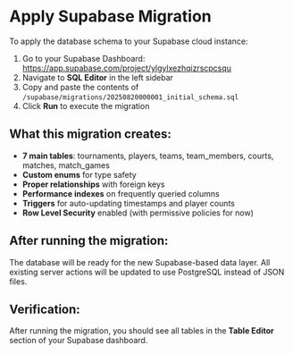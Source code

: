 # Apply Supabase Migration

To apply the database schema to your Supabase cloud instance:

1. Go to your Supabase Dashboard: https://app.supabase.com/project/ylgylxezhqizrscpcsqu
2. Navigate to **SQL Editor** in the left sidebar
3. Copy and paste the contents of `/supabase/migrations/20250820000001_initial_schema.sql`
4. Click **Run** to execute the migration

## What this migration creates:

- **7 main tables**: tournaments, players, teams, team_members, courts, matches, match_games
- **Custom enums** for type safety
- **Proper relationships** with foreign keys
- **Performance indexes** on frequently queried columns
- **Triggers** for auto-updating timestamps and player counts
- **Row Level Security** enabled (with permissive policies for now)

## After running the migration:

The database will be ready for the new Supabase-based data layer. All existing server actions will be updated to use PostgreSQL instead of JSON files.

## Verification:

After running the migration, you should see all tables in the **Table Editor** section of your Supabase dashboard.